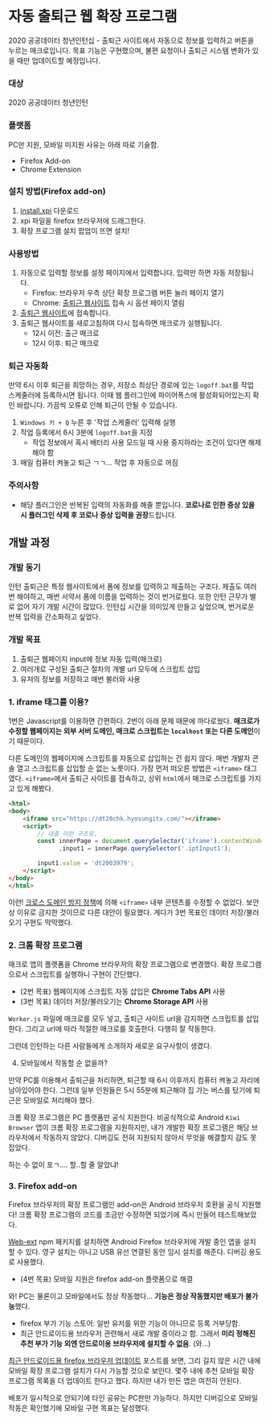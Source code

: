 # 자동 출퇴근 웹 확장 프로그램
2020 공공데이터 청년인턴십 - 출퇴근 사이트에서 자동으로 정보를 입력하고 버튼을 누르는 매크로입니다. 목표 기능은 구현했으며, 불편 요청이나 출퇴근 시스템 변화가 있을 때만 업데이트할 예정입니다.

### 대상
2020 공공데이터 청년인턴

### 플랫폼
PC만 지원, 모바일 미지원 사유는 아래 따로 기술함.

- Firefox Add-on
- Chrome Extension

### 설치 방법(Firefox add-on)
1. [install.xpi](https://github.com/minsik-um/automatic_commute_extension_20pd_internship/raw/master/install.xpi) 다운로드
2. xpi 파일을 firefox 브라우저에 드래그한다.
3. 확장 프로그램 설치 팝업이 뜨면 설치!

### 사용방법
1. 자동으로 입력할 정보를 설정 페이지에서 입력합니다. 입력만 하면 자동 저장됩니다.
    - Firefox: 브라우저 우측 상단 확장 프로그램 버튼 눌러 페이지 열기
    - Chrome: [출퇴근 웹사이트](https://dt20chk.hyosungitx.com/) 접속 시 옵션 페이지 열림
2. [출퇴근 웹사이트](https://dt20chk.hyosungitx.com/)에 접속합니다.
3. 출퇴근 웹사이트를 새로고침하여 다시 접속하면 매크로가 실행됩니다.
    - 12시 이전: 출근 매크로
    - 12시 이후: 퇴근 매크로

### 퇴근 자동화
만약 6시 이후 퇴근을 희망하는 경우, 저장소 최상단 경로에 있는 `logoff.bat`를 작업 스케줄러에 등록하시면 됩니다. 이때 웹 플러그인에 파이어폭스에 활성화되어있는지 확인 바랍니다. 가끔씩 오류로 인해 퇴근이 안될 수 있습니다.

1. `Windows 키 + Q` 누른 후 '작업 스케줄러' 입력해 실행
2. 작업 등록에서 6시 3분에 `logoff.bat`을 지정
    - 작업 정보에서 혹시 배터리 사용 모드일 때 사용 중지하라는 조건이 있다면 해제해야 함
3. 매일 컴퓨터 켜놓고 퇴근 ㄱㄱ... 작업 후 자동으로 꺼짐

### 주의사항
- 해당 플러그인은 반복된 입력의 자동화를 해줄 뿐입니다. **코로나로 인한 증상 있을 시 플러그인 삭제 후 코로나 증상 입력을 권장**드립니다.

## 개발 과정
### 개발 동기
인턴 출퇴근은 특정 웹사이트에서 폼에 정보를 입력하고 제출하는 구조다. 제출도 여러번 해야하고, 매번 서약서 폼에 이름을 입력하는 것이 번거로웠다. 또한 인턴 근무가 별로 없어 자기 개발 시간이 많았다. 인턴십 시간을 의미있게 만들고 싶었으며, 번거로운 반복 입력을 간소화하고 싶었다.

### 개발 목표
1. 출퇴근 웹페이지 input에 정보 자동 입력(매크로)
2. 여러개로 구성된 출퇴근 절차의 개별 url 모두에 스크립트 삽입
3. 유저의 정보를 저장하고 매번 불러와 사용

### 1. iframe 태그를 이용?
1번은 Javascript를 이용하면 간편하다. 2번이 아래 문제 때문에 까다로웠다. **매크로가 수정할 웹페이지는 외부 서버 도메인, 매크로 스크립트는 `localhost` 또는 다른 도메인**이기 때문이다.

다른 도메인의 웹페이지에 스크립트를 자동으로 삽입하는 건 쉽지 않다. 매번 개발자 콘솔 열고 스크립트를 삽입할 순 없는 노릇이다. 가장 먼저 떠오른 방법은 `<iframe>` 태그였다. `<iframe>`에서 출퇴근 사이트를 접속하고, 상위 `html`에서 매크로 스크립트를 가지고 있게 해봤다.

```html
<html>
<body>
    <iframe src="https://dt20chk.hyosungitx.com/"></iframe>
    <script>
        // 대충 이런 구조로.
        const innerPage = document.querySelector('iframe').contentWindow.document
              ,input1 = innerPage.querySelector('.iptInput1');

        input1.value = 'dt2003979';
    </script>
</body>
</html>
```

이런! [크로스 도메인 방지 정책](https://en.wikipedia.org/wiki/Same-origin_policy)에 의해 `<iframe>` 내부 콘텐츠를 수정할 수 없었다. 보안상 이유로 금지한 것이므로 다른 대안이 필요했다. 게다가 3번 목표인 데이터 저장/불러오기 구현도 막막했다.

### 2. 크롬 확장 프로그램
매크로 앱의 플랫폼을 Chrome 브라우저의 확장 프로그램으로 변경했다. 확장 프로그램으로서 스크립트를 실행하니 구현이 간단했다.

- (2번 목표) 웹페이지에 스크립트 자동 삽입은 **Chrome Tabs API** 사용
- (3번 목표) 데이터 저장/불러오기는 **Chrome Storage API** 사용

`Worker.js` 파일에 매크로를 모두 넣고, 출퇴근 사이트 url을 감지하면 스크립트를 삽입한다. 그리고 url에 따라 적절한 매크로를 호출한다. 다행히 잘 작동한다.

그런데 인턴하는 다른 사람들에게 소개하자 새로운 요구사항이 생겼다.

4. 모바일에서 작동할 순 없을까?

만약 PC를 이용해서 출퇴근을 처리하면, 퇴근할 때 6시 이후까지 컴퓨터 켜놓고 자리에 남아있어야 한다. 그런데 일부 인원들은 5시 55분에 퇴근해야 집 가는 버스를 탔기에 퇴근은 모바일로 처리해야 했다.

크롬 확장 프로그램은 PC 플랫폼만 공식 지원한다. 비공식적으로 Android `Kiwi Browser` 앱이 크롬 확장 프로그램을 지원하지만, 내가 개발한 확장 프로그램은 해당 브라우저에서 작동하지 않았다. 디버깅도 전혀 지원되지 않아서 무엇을 해결할지 감도 못잡았다.

하는 수 없이 포ㄱ.... 할..할 줄 알았냐!

### 3. Firefox add-on
Firefox 브라우저의 확장 프로그램인 add-on은 Android 브라우저 호환을 공식 지원했다! 크롬 확장 프로그램의 코드를 조금만 수정하면 되었기에 즉시 만들어 테스트해보았다.

[Web-ext](https://extensionworkshop.com/documentation/develop/getting-started-with-web-ext/) npm 패키지를 설치하면 Android Firefox 브라우저에 개발 중인 앱을 설치할 수 있다. 영구 설치는 아니고 USB 유선 연결된 동안 임시 설치를 해준다. 디버깅 용도로 사용했다.

- (4번 목표) 모바일 지원은 firefox add-on 플랫폼으로 해결

와! PC는 물론이고 모바일에서도 정상 작동했다... **기능은 정상 작동했지만 배포가 불가능**했다.

- firefox 부가 기능 스토어: 일반 유저를 위한 기능이 아니므로 등록 거부당함.
- 최근 안드로이드용 브라우저 관련해서 새로 개발 중이라고 함. 그래서 **미리 정해진 추천 부가 기능 외엔 안드로이용 브라우저에 설치할 수 없음**. (와...)

[최근 안드로이드용 firefox 브라우저 업데이트](https://blog.mozilla.org/addons/2020/09/02/update-on-extension-support-in-the-new-firefox-for-android/) 포스트를 보면, 그리 길지 않은 시간 내에 모바일 확장 프로그램 설치가 다시 가능할 것으로 보인다. 몇주 내에 추천 모바일 확장 프로그램 목록을 더 업데이트 한다고 했다. 하지만 내가 만든 앱은 여전히 안된다.

배포가 일시적으로 안되기에 타인 공유는 PC판만 가능하다. 하지만 디버깅으로 모바일 작동은 확인했기에 모바일 구현 목표는 달성했다.
